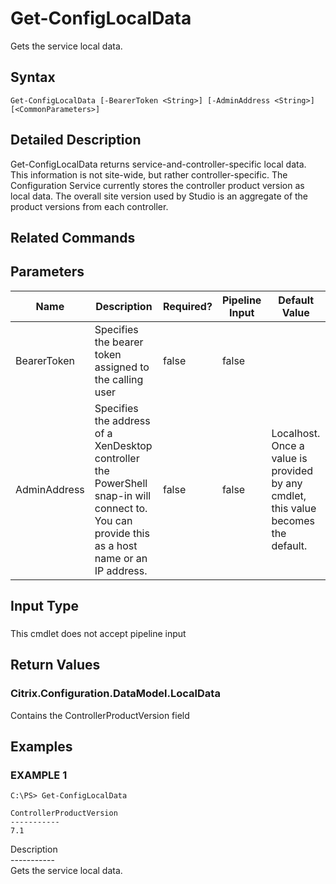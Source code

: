 ﻿# Get-ConfigLocalData

   Gets the service local data.

## Syntax
```
Get-ConfigLocalData [-BearerToken <String>] [-AdminAddress <String>] [<CommonParameters>]
```

## Detailed Description
   Get-ConfigLocalData returns service-and-controller-specific local data. This information is not site-wide, but rather controller-specific. The Configuration Service currently stores the controller product version as local data. The overall site version used by Studio is an aggregate of the product versions from each controller.

## Related Commands
## Parameters

| Name   | Description | Required? | Pipeline Input | Default Value |
| --- | --- | --- | --- | --- |
| BearerToken | Specifies the bearer token assigned to the calling user | false | false |  |
| AdminAddress | Specifies the address of a XenDesktop controller the PowerShell snap-in will connect to. You can provide this as a host name or an IP address. | false | false | Localhost. Once a value is provided by any cmdlet, this value becomes the default. |

## Input Type
### 
   This cmdlet does not accept pipeline input
## Return Values
### Citrix.Configuration.DataModel.LocalData
   Contains the ControllerProductVersion field
## Examples

### EXAMPLE 1
```
C:\PS> Get-ConfigLocalData

ControllerProductVersion
-----------
7.1
```
   Description<br>-----------<br>Gets the service local data.
